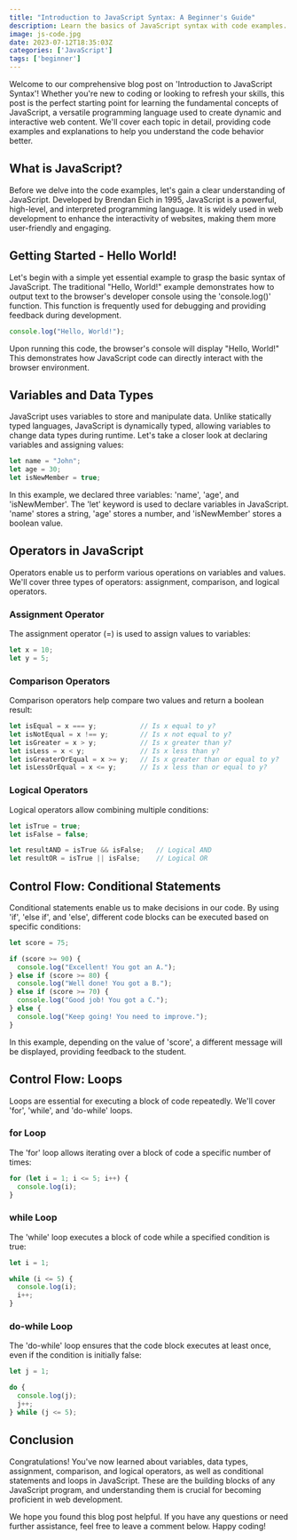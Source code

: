 ```yaml
---
title: "Introduction to JavaScript Syntax: A Beginner's Guide"
description: Learn the basics of JavaScript syntax with code examples. Understand variables, data types, operators, conditional statements, and loops in JavaScript.
image: js-code.jpg
date: 2023-07-12T18:35:03Z
categories: ['JavaScript']
tags: ['beginner']
---
```

Welcome to our comprehensive blog post on 'Introduction to JavaScript Syntax'! Whether you're new to coding or looking to refresh your skills, this post is the perfect starting point for learning the fundamental concepts of JavaScript, a versatile programming language used to create dynamic and interactive web content. We'll cover each topic in detail, providing code examples and explanations to help you understand the code behavior better.

## What is JavaScript?

Before we delve into the code examples, let's gain a clear understanding of JavaScript. Developed by Brendan Eich in 1995, JavaScript is a powerful, high-level, and interpreted programming language. It is widely used in web development to enhance the interactivity of websites, making them more user-friendly and engaging.

## Getting Started - Hello World!

Let's begin with a simple yet essential example to grasp the basic syntax of JavaScript. The traditional "Hello, World!" example demonstrates how to output text to the browser's developer console using the 'console.log()' function. This function is frequently used for debugging and providing feedback during development.

```javascript
console.log("Hello, World!");
```

Upon running this code, the browser's console will display "Hello, World!" This demonstrates how JavaScript code can directly interact with the browser environment.

## Variables and Data Types

JavaScript uses variables to store and manipulate data. Unlike statically typed languages, JavaScript is dynamically typed, allowing variables to change data types during runtime. Let's take a closer look at declaring variables and assigning values:

```javascript
let name = "John";
let age = 30;
let isNewMember = true;
```

In this example, we declared three variables: 'name', 'age', and 'isNewMember'. The 'let' keyword is used to declare variables in JavaScript. 'name' stores a string, 'age' stores a number, and 'isNewMember' stores a boolean value.

## Operators in JavaScript

Operators enable us to perform various operations on variables and values. We'll cover three types of operators: assignment, comparison, and logical operators.

### Assignment Operator

The assignment operator (=) is used to assign values to variables:

```javascript
let x = 10;
let y = 5;
```

### Comparison Operators

Comparison operators help compare two values and return a boolean result:

```javascript
let isEqual = x === y;           // Is x equal to y?
let isNotEqual = x !== y;        // Is x not equal to y?
let isGreater = x > y;           // Is x greater than y?
let isLess = x < y;              // Is x less than y?
let isGreaterOrEqual = x >= y;   // Is x greater than or equal to y?
let isLessOrEqual = x <= y;      // Is x less than or equal to y?
```

### Logical Operators

Logical operators allow combining multiple conditions:

```javascript
let isTrue = true;
let isFalse = false;

let resultAND = isTrue && isFalse;   // Logical AND
let resultOR = isTrue || isFalse;    // Logical OR
```

## Control Flow: Conditional Statements

Conditional statements enable us to make decisions in our code. By using 'if', 'else if', and 'else', different code blocks can be executed based on specific conditions:

```javascript
let score = 75;

if (score >= 90) {
  console.log("Excellent! You got an A.");
} else if (score >= 80) {
  console.log("Well done! You got a B.");
} else if (score >= 70) {
  console.log("Good job! You got a C.");
} else {
  console.log("Keep going! You need to improve.");
}
```

In this example, depending on the value of 'score', a different message will be displayed, providing feedback to the student.

## Control Flow: Loops

Loops are essential for executing a block of code repeatedly. We'll cover 'for', 'while', and 'do-while' loops.

### for Loop

The 'for' loop allows iterating over a block of code a specific number of times:

```javascript
for (let i = 1; i <= 5; i++) {
  console.log(i);
}
```

### while Loop

The 'while' loop executes a block of code while a specified condition is true:

```javascript
let i = 1;

while (i <= 5) {
  console.log(i);
  i++;
}
```

### do-while Loop

The 'do-while' loop ensures that the code block executes at least once, even if the condition is initially false:

```javascript
let j = 1;

do {
  console.log(j);
  j++;
} while (j <= 5);
```

## Conclusion

Congratulations! You've now learned about variables, data types, assignment, comparison, and logical operators, as well as conditional statements and loops in JavaScript. These are the building blocks of any JavaScript program, and understanding them is crucial for becoming proficient in web development.

We hope you found this blog post helpful. If you have any questions or need further assistance, feel free to leave a comment below. Happy coding!
